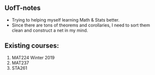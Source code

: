 ## UofT-notes
- Trying to helping myself learning Math & Stats better.
- Since there are tons of theorems and corollaries, I need to sort them clean and construct a net in my mind.
## Existing courses:
1. MAT224 Winter 2019
2. MAT237
3. STA261
